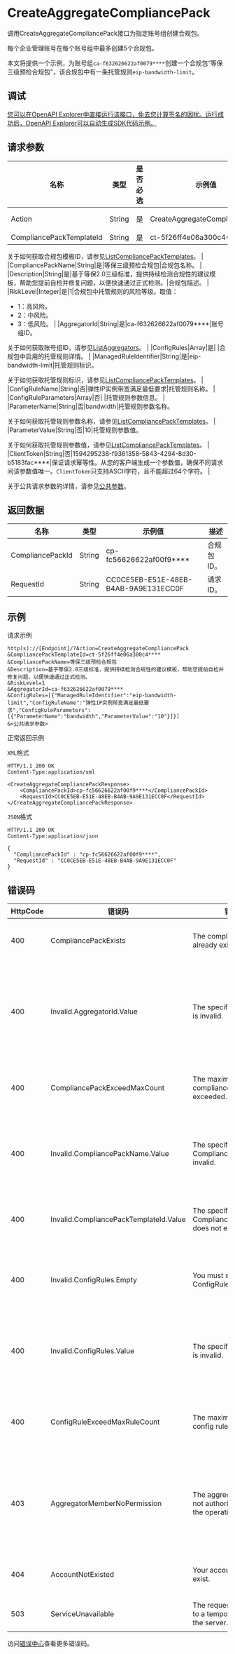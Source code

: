 # CreateAggregateCompliancePack

调用CreateAggregateCompliancePack接口为指定账号组创建合规包。

每个企业管理账号在每个账号组中最多创建5个合规包。

本文将提供一个示例，为账号组`ca-f632626622af0079****`创建一个合规包“等保三级预检合规包”，该合规包中有一条托管规则`eip-bandwidth-limit`。

## 调试

[您可以在OpenAPI Explorer中直接运行该接口，免去您计算签名的困扰。运行成功后，OpenAPI Explorer可以自动生成SDK代码示例。](https://api.aliyun.com/#product=Config&api=CreateAggregateCompliancePack&type=RPC&version=2020-09-07)

## 请求参数

|名称|类型|是否必选|示例值|描述|
|--|--|----|---|--|
|Action|String|是|CreateAggregateCompliancePack|要执行的操作，取值：**CreateAggregateCompliancePack**。 |
|CompliancePackTemplateId|String|是|ct-5f26ff4e06a300c4\*\*\*\*|合规包模板ID。

 关于如何获取合规包模板ID，请参见[ListCompliancePackTemplates](~~261176~~)。 |
|CompliancePackName|String|是|等保三级预检合规包|合规包名称。 |
|Description|String|是|基于等保2.0三级标准，提供持续检测合规性的建议模板，帮助您提前自检并修复问题，以便快速通过正式检测。|合规包描述。 |
|RiskLevel|Integer|是|1|合规包中托管规则的风险等级。取值：

 -   1：高风险。
-   2：中风险。
-   3：低风险。 |
|AggregatorId|String|是|ca-f632626622af0079\*\*\*\*|账号组ID。

 关于如何获取账号组ID，请参见[ListAggregators](~~255797~~)。 |
|ConfigRules|Array|是| |合规包中启用的托管规则详情。 |
|ManagedRuleIdentifier|String|是|eip-bandwidth-limit|托管规则标识。

 关于如何获取托管规则标识，请参见[ListCompliancePackTemplates](~~261176~~)。 |
|ConfigRuleName|String|否|弹性IP实例带宽满足最低要求|托管规则名称。 |
|ConfigRuleParameters|Array|否| |托管规则参数信息。 |
|ParameterName|String|否|bandwidth|托管规则参数名称。

 关于如何获取托管规则参数名称，请参见[ListCompliancePackTemplates](~~261176~~)。 |
|ParameterValue|String|否|10|托管规则参数值。

 关于如何获取托管规则参数值，请参见[ListCompliancePackTemplates](~~261176~~)。 |
|ClientToken|String|否|1594295238-f9361358-5843-4294-8d30-b5183fac\*\*\*\*|保证请求幂等性。从您的客户端生成一个参数值，确保不同请求间该参数值唯一。`ClientToken`只支持ASCII字符，且不能超过64个字符。 |

关于公共请求参数的详情，请参见[公共参数](~~251751~~)。

## 返回数据

|名称|类型|示例值|描述|
|--|--|---|--|
|CompliancePackId|String|cp-fc56626622af00f9\*\*\*\*|合规包ID。 |
|RequestId|String|CC0CE5EB-E51E-48EB-B4AB-9A9E131ECC0F|请求ID。 |

## 示例

请求示例

```
http(s)://[Endpoint]/?Action=CreateAggregateCompliancePack
&CompliancePackTemplateId=ct-5f26ff4e06a300c4****
&CompliancePackName=等保三级预检合规包
&Description=基于等保2.0三级标准，提供持续检测合规性的建议模板，帮助您提前自检并修复问题，以便快速通过正式检测。
&RiskLevel=1
&AggregatorId=ca-f632626622af0079****
&ConfigRules=[{"ManagedRuleIdentifier":"eip-bandwidth-limit","ConfigRuleName":"弹性IP实例带宽满足最低要求","ConfigRuleParameters":[{"ParameterName":"bandwidth","ParameterValue":"10"}]}]
&<公共请求参数>
```

正常返回示例

`XML`格式

```
HTTP/1.1 200 OK
Content-Type:application/xml

<CreateAggregateCompliancePackResponse>
	<CompliancePackId>cp-fc56626622af00f9****</CompliancePackId>
	<RequestId>CC0CE5EB-E51E-48EB-B4AB-9A9E131ECC0F</RequestId>
</CreateAggregateCompliancePackResponse>
```

`JSON`格式

```
HTTP/1.1 200 OK
Content-Type:application/json

{
  "CompliancePackId" : "cp-fc56626622af00f9****",
  "RequestId" : "CC0CE5EB-E51E-48EB-B4AB-9A9E131ECC0F"
}
```

## 错误码

|HttpCode|错误码|错误信息|描述|
|--------|---|----|--|
|400|CompliancePackExists|The compliance pack already exists.|合规包名称重复。|
|400|Invalid.AggregatorId.Value|The specified AggregatorId is invalid.|账号组ID不存在或无权限使用该账号组。|
|400|CompliancePackExceedMaxCount|The maximum number of compliance pack is exceeded.|合规包不能超过5个。|
|400|Invalid.CompliancePackName.Value|The specified CompliancePackName is invalid.|合规包名称格式不符合要求。|
|400|Invalid.CompliancePackTemplateId.Value|The specified CompliancePackTemplateId does not exist.|合规包模板ID不存在。|
|400|Invalid.ConfigRules.Empty|You must specify ConfigRules.|合规包中规则不能为空。|
|400|Invalid.ConfigRules.Value|The specified ConfigRules is invalid.|合规包规则中参数输入错误。|
|400|ConfigRuleExceedMaxRuleCount|The maximum number of config rules is exceeded.|超过最大的规则创建条数。|
|403|AggregatorMemberNoPermission|The aggregator member is not authorized to perform the operation.|账号组内的成员账号无权限执行此操作。|
|404|AccountNotExisted|Your account does not exist.|您的账号不存在。|
|503|ServiceUnavailable|The request has failed due to a temporary failure of the server.|服务不可用。|

访问[错误中心](https://error-center.aliyun.com/status/product/Config)查看更多错误码。

